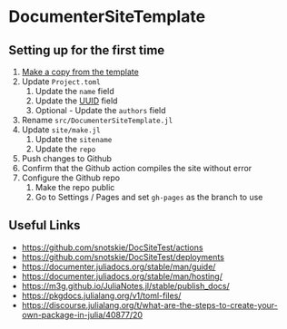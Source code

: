 # DocumenterSiteTemplate

## Setting up for the first time

1. [Make a copy from the template](https://github.com/new?owner=Tiny-Earth&template_name=DocumenterSiteTemplate&template_owner=Tiny-Earth)
2. Update `Project.toml`
    1. Update the `name` field
    2. Update the [UUID](https://stackoverflow.com/questions/69945658/how-to-create-a-uuid-for-a-julia-package) field
    3. Optional - Update the `authors` field
3. Rename `src/DocumenterSiteTemplate.jl`
4. Update `site/make.jl`
    1. Update the `sitename`
    2. Update the `repo`
5. Push changes to Github
6. Confirm that the Github action compiles the site without error
7. Configure the Github repo
    1. Make the repo public
    2. Go to Settings / Pages and set `gh-pages` as the branch to use

## Useful Links

- <https://github.com/snotskie/DocSiteTest/actions>
- <https://github.com/snotskie/DocSiteTest/deployments>
- <https://documenter.juliadocs.org/stable/man/guide/>
- <https://documenter.juliadocs.org/stable/man/hosting/>
- <https://m3g.github.io/JuliaNotes.jl/stable/publish_docs/>
- <https://pkgdocs.julialang.org/v1/toml-files/>
- <https://discourse.julialang.org/t/what-are-the-steps-to-create-your-own-package-in-julia/40877/20>
